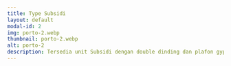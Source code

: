 ```yaml
---
title: Type Subsidi
layout: default
modal-id: 2
img: porto-2.webp
thumbnail: porto-2.webp
alt: porto-2
description: Tersedia unit Subsidi dengan double dinding dan plafon gypsum pertama di Cikampek dan karawang  dengan harga terjangkau.
---
```

